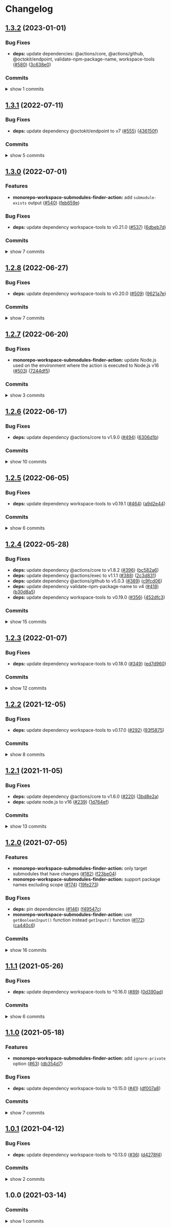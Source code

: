 # Changelog


## [1.3.2](https://github.com/sounisi5011/npm-packages/compare/monorepo-workspace-submodules-finder-action-v1.3.1...monorepo-workspace-submodules-finder-action-v1.3.2) (2023-01-01)

### Bug Fixes

* **deps:** update dependencies: @actions/core, @actions/github, @octokit/endpoint, validate-npm-package-name, workspace-tools ([#580](https://github.com/sounisi5011/npm-packages/issues/580)) ([3c638e0](https://github.com/sounisi5011/npm-packages/commit/3c638e0f32fe212971dcb7f1ab0a20b533a9a097))

### Commits

<details><summary>show 1 commits</summary>

* [`3c638e0`](https://github.com/sounisi5011/npm-packages/commit/3c638e0f32fe212971dcb7f1ab0a20b533a9a097) fix(deps): update dependencies: @actions/core, @actions/github, @octokit/endpoint, validate-npm-package-name, workspace-tools ([#580](https://github.com/sounisi5011/npm-packages/issues/580))

</details>


## [1.3.1](https://www.github.com/sounisi5011/npm-packages/compare/monorepo-workspace-submodules-finder-action-v1.3.0...monorepo-workspace-submodules-finder-action-v1.3.1) (2022-07-11)

### Bug Fixes

* **deps:** update dependency @octokit/endpoint to v7 ([#555](https://www.github.com/sounisi5011/npm-packages/issues/555)) ([436150f](https://www.github.com/sounisi5011/npm-packages/commit/436150f18fe773e47a5504fcf4c4ae60790d6d71))

### Commits

<details><summary>show 5 commits</summary>

* [`8d39bdd`](https://www.github.com/sounisi5011/npm-packages/commit/8d39bdd7c8df1d4acf2c9652f7a95c0052246b7b) chore(deps): update dependency @swc/core to v1.2.212 ([#562](https://www.github.com/sounisi5011/npm-packages/issues/562))
* [`1bcdb72`](https://www.github.com/sounisi5011/npm-packages/commit/1bcdb72723c9e7cc29f1576e66455df0c6e210c0) chore(deps): lock file maintenance ([#550](https://www.github.com/sounisi5011/npm-packages/issues/550))
* [`436150f`](https://www.github.com/sounisi5011/npm-packages/commit/436150f18fe773e47a5504fcf4c4ae60790d6d71) fix(deps): update dependency @octokit/endpoint to v7 ([#555](https://www.github.com/sounisi5011/npm-packages/issues/555))
* [`9e9b917`](https://www.github.com/sounisi5011/npm-packages/commit/9e9b9170b512a83bbcf9c4de57359319ba72f4c6) chore(deps): update dependency @swc/core to v1.2.211 ([#551](https://www.github.com/sounisi5011/npm-packages/issues/551))
* [`78e3fea`](https://www.github.com/sounisi5011/npm-packages/commit/78e3fea7e42eb79a87795442d1cc3c0dc3f31efb) chore(deps): update dependency @types/node to v16.11.43 ([#547](https://www.github.com/sounisi5011/npm-packages/issues/547))

</details>


## [1.3.0](https://www.github.com/sounisi5011/npm-packages/compare/monorepo-workspace-submodules-finder-action-v1.2.8...monorepo-workspace-submodules-finder-action-v1.3.0) (2022-07-01)

### Features

* **monorepo-workspace-submodules-finder-action:** add `submodule-exists` output ([#540](https://www.github.com/sounisi5011/npm-packages/issues/540)) ([feb659e](https://www.github.com/sounisi5011/npm-packages/commit/feb659e1057febfd88aa18381ceb77365425feff))

### Bug Fixes

* **deps:** update dependency workspace-tools to v0.21.0 ([#537](https://www.github.com/sounisi5011/npm-packages/issues/537)) ([6dbeb7d](https://www.github.com/sounisi5011/npm-packages/commit/6dbeb7df1764d08ab565b02472d12508126885d1))

### Commits

<details><summary>show 7 commits</summary>

* [`feb659e`](https://www.github.com/sounisi5011/npm-packages/commit/feb659e1057febfd88aa18381ceb77365425feff) feat(monorepo-workspace-submodules-finder-action): add `submodule-exists` output ([#540](https://www.github.com/sounisi5011/npm-packages/issues/540))
* [`6dbeb7d`](https://www.github.com/sounisi5011/npm-packages/commit/6dbeb7df1764d08ab565b02472d12508126885d1) fix(deps): update dependency workspace-tools to v0.21.0 ([#537](https://www.github.com/sounisi5011/npm-packages/issues/537))
* [`4bfbfb9`](https://www.github.com/sounisi5011/npm-packages/commit/4bfbfb996bb1acefe66aa5a652230c4d49de2efe) chore(deps): update dependency @swc/core to v1.2.208 ([#524](https://www.github.com/sounisi5011/npm-packages/issues/524))
* [`1214f35`](https://www.github.com/sounisi5011/npm-packages/commit/1214f35fc3839d6f07a03629a1e9a6abf7af2604) chore(deps): update dependency nock to v13.2.8 ([#533](https://www.github.com/sounisi5011/npm-packages/issues/533))
* [`c4e97ac`](https://www.github.com/sounisi5011/npm-packages/commit/c4e97aca2ff16966ea699259a2e72bad53dfb04d) chore(deps): update dependency jest-mock-process to v2 ([#532](https://www.github.com/sounisi5011/npm-packages/issues/532))
* [`b69ee30`](https://www.github.com/sounisi5011/npm-packages/commit/b69ee306f82cc63408e5cfb42056278469b5eadb) chore(deps): update dependency @types/node to v16.11.42 ([#529](https://www.github.com/sounisi5011/npm-packages/issues/529))
* [`77ee60f`](https://www.github.com/sounisi5011/npm-packages/commit/77ee60fbba23429fcdf3996a8c1b5f11b4fbd54f) chore(deps): update test packages ([#526](https://www.github.com/sounisi5011/npm-packages/issues/526))

</details>


## [1.2.8](https://www.github.com/sounisi5011/npm-packages/compare/monorepo-workspace-submodules-finder-action-v1.2.7...monorepo-workspace-submodules-finder-action-v1.2.8) (2022-06-27)

### Bug Fixes

* **deps:** update dependency workspace-tools to v0.20.0 ([#509](https://www.github.com/sounisi5011/npm-packages/issues/509)) ([9621a7e](https://www.github.com/sounisi5011/npm-packages/commit/9621a7e7a4567dbfd23549673dea8db64815f440))

### Commits

<details><summary>show 7 commits</summary>

* [`0d35277`](https://www.github.com/sounisi5011/npm-packages/commit/0d352777da5e06a8f4a927aeed7cf0eef69e5079) chore(deps): lock file maintenance ([#519](https://www.github.com/sounisi5011/npm-packages/issues/519))
* [`6737058`](https://www.github.com/sounisi5011/npm-packages/commit/67370582b97d3a178dbe9185978ccb09c9d6c45e) test(jest): migrate from `ts-jest` to `@swc/jest` ([#518](https://www.github.com/sounisi5011/npm-packages/issues/518))
* [`6e1ca6d`](https://www.github.com/sounisi5011/npm-packages/commit/6e1ca6d71973256a35c35ad3b84868e29c6963c2) chore: fix `scripts/fix-changelog.mjs` ([#514](https://www.github.com/sounisi5011/npm-packages/issues/514))
* [`996e8b8`](https://www.github.com/sounisi5011/npm-packages/commit/996e8b812a5cd95da32f908c94991276e1029017) ci(release): auto-fix `CHANGELOG.md` before release ([#513](https://www.github.com/sounisi5011/npm-packages/issues/513))
* [`9621a7e`](https://www.github.com/sounisi5011/npm-packages/commit/9621a7e7a4567dbfd23549673dea8db64815f440) fix(deps): update dependency workspace-tools to v0.20.0 ([#509](https://www.github.com/sounisi5011/npm-packages/issues/509))
* [`b37b4c6`](https://www.github.com/sounisi5011/npm-packages/commit/b37b4c681b9024bf809d4ba3b003bda6e77b007c) chore(deps): update dependency @types/validate-npm-package-name to v4 ([#508](https://www.github.com/sounisi5011/npm-packages/issues/508))
* [`344220f`](https://www.github.com/sounisi5011/npm-packages/commit/344220f16633470cb29afa13f6c17f4c19140121) chore(deps): update dependency @types/jest to v28.1.3 ([#506](https://www.github.com/sounisi5011/npm-packages/issues/506))

</details>


## [1.2.7](https://www.github.com/sounisi5011/npm-packages/compare/monorepo-workspace-submodules-finder-action-v1.2.6...monorepo-workspace-submodules-finder-action-v1.2.7) (2022-06-20)

### Bug Fixes

* **monorepo-workspace-submodules-finder-action:** update Node.js used on the environment where the action is executed to Node.js v16 ([#503](https://www.github.com/sounisi5011/npm-packages/issues/503)) ([7244df5](https://www.github.com/sounisi5011/npm-packages/commit/7244df5b357338fe5dc500843cb2b53fc103770f))

### Commits

<details><summary>show 3 commits</summary>

* [`7244df5`](https://www.github.com/sounisi5011/npm-packages/commit/7244df5b357338fe5dc500843cb2b53fc103770f) fix(monorepo-workspace-submodules-finder-action): update Node.js used on the environment where the action is executed to Node.js v16 ([#503](https://www.github.com/sounisi5011/npm-packages/issues/503))
* [`7dc0b7d`](https://www.github.com/sounisi5011/npm-packages/commit/7dc0b7dc6e99ec0b123b193a199d6c7f19a6835c) chore(deps): lock file maintenance ([#501](https://www.github.com/sounisi5011/npm-packages/issues/501))
* [`233dff6`](https://www.github.com/sounisi5011/npm-packages/commit/233dff684d4c37ec9bc97cb3058ac881b21d07da) chore(deps): update dependency typescript to v4.7.4 ([#497](https://www.github.com/sounisi5011/npm-packages/issues/497))

</details>


## [1.2.6](https://www.github.com/sounisi5011/npm-packages/compare/monorepo-workspace-submodules-finder-action-v1.2.5...monorepo-workspace-submodules-finder-action-v1.2.6) (2022-06-17)

### Bug Fixes

* **deps:** update dependency @actions/core to v1.9.0 ([#494](https://www.github.com/sounisi5011/npm-packages/issues/494)) ([6306d1b](https://www.github.com/sounisi5011/npm-packages/commit/6306d1b71754f5f49bfb90a939dc2d237d38345a))

### Commits

<details><summary>show 10 commits</summary>

* [`6306d1b`](https://www.github.com/sounisi5011/npm-packages/commit/6306d1b71754f5f49bfb90a939dc2d237d38345a) fix(deps): update dependency @actions/core to v1.9.0 ([#494](https://www.github.com/sounisi5011/npm-packages/issues/494))
* [`d5728e6`](https://www.github.com/sounisi5011/npm-packages/commit/d5728e6a7e28b95c16ad541ee0ea1245592c2201) chore(deps): update dependency @types/node to v16.11.41 ([#491](https://www.github.com/sounisi5011/npm-packages/issues/491))
* [`20158d9`](https://www.github.com/sounisi5011/npm-packages/commit/20158d93f6823382944e017d84f18816d8305b88) chore(deps): update dependency nock to v13.2.7 ([#493](https://www.github.com/sounisi5011/npm-packages/issues/493))
* [`3518682`](https://www.github.com/sounisi5011/npm-packages/commit/3518682d5b74e1dde62023a1b8d809b602b654a1) chore(deps): update test packages ([#489](https://www.github.com/sounisi5011/npm-packages/issues/489))
* [`497045f`](https://www.github.com/sounisi5011/npm-packages/commit/497045ff37e59697922cda9d13a5ab3862bb693a) chore: not using `@sounisi5011/run-if-supported` in workspace ([#490](https://www.github.com/sounisi5011/npm-packages/issues/490))
* [`b5b6d43`](https://www.github.com/sounisi5011/npm-packages/commit/b5b6d433ba0dd1568c15b29af54607beca5eeb9a) chore(deps): update dependency @types/node to v16.11.39 ([#480](https://www.github.com/sounisi5011/npm-packages/issues/480))
* [`45a7048`](https://www.github.com/sounisi5011/npm-packages/commit/45a704829c6730597815411315e3cf69a0d55204) chore(deps): update dependency jest to v28.1.1 ([#476](https://www.github.com/sounisi5011/npm-packages/issues/476))
* [`b48655d`](https://www.github.com/sounisi5011/npm-packages/commit/b48655d20b35498dbb50355134e2e9ad8dcfc59b) chore: support .cts and .mts file extensions ([#472](https://www.github.com/sounisi5011/npm-packages/issues/472))
* [`36050e7`](https://www.github.com/sounisi5011/npm-packages/commit/36050e75f43a1ae07510b1457e3aca662a0f7959) chore(deps): update dependency @types/jest to v28.1.1 ([#470](https://www.github.com/sounisi5011/npm-packages/issues/470))
* [`bc003fb`](https://www.github.com/sounisi5011/npm-packages/commit/bc003fbb3171f46b3772e364668fa8de32f19b3a) chore(deps): update dependency nock to v13.2.6 ([#465](https://www.github.com/sounisi5011/npm-packages/issues/465))

</details>


## [1.2.5](https://www.github.com/sounisi5011/npm-packages/compare/monorepo-workspace-submodules-finder-action-v1.2.4...monorepo-workspace-submodules-finder-action-v1.2.5) (2022-06-05)

### Bug Fixes

* **deps:** update dependency workspace-tools to v0.19.1 ([#464](https://www.github.com/sounisi5011/npm-packages/issues/464)) ([a9d2e44](https://www.github.com/sounisi5011/npm-packages/commit/a9d2e44500a37cf7389f4da5976d2e3ebdc11a44))

### Commits

<details><summary>show 6 commits</summary>

* [`8acee49`](https://www.github.com/sounisi5011/npm-packages/commit/8acee49cc87994fc89e70c69a1e3597fa16d32f6) chore(deps): update dependency typescript to v4.7.3 ([#466](https://www.github.com/sounisi5011/npm-packages/issues/466))
* [`a9d2e44`](https://www.github.com/sounisi5011/npm-packages/commit/a9d2e44500a37cf7389f4da5976d2e3ebdc11a44) fix(deps): update dependency workspace-tools to v0.19.1 ([#464](https://www.github.com/sounisi5011/npm-packages/issues/464))
* [`5cc3766`](https://www.github.com/sounisi5011/npm-packages/commit/5cc37664477941080721a5d4246cbcb90b0e6e97) chore(deps): update dependency @types/node to v16.11.38 ([#456](https://www.github.com/sounisi5011/npm-packages/issues/456))
* [`8c787fa`](https://www.github.com/sounisi5011/npm-packages/commit/8c787fad5833ed47d4534b1f457d45308aebc1a8) chore(deps): update dependency ts-jest to v28.0.4 ([#458](https://www.github.com/sounisi5011/npm-packages/issues/458))
* [`6e0f615`](https://www.github.com/sounisi5011/npm-packages/commit/6e0f61590b7bd7e76af37e27deb2c60a3bab9a8a) chore(deps): update dependency @types/jest to v28 ([#460](https://www.github.com/sounisi5011/npm-packages/issues/460))
* [`c311103`](https://www.github.com/sounisi5011/npm-packages/commit/c311103f6ad4dfc8a8c8ac6307c102c3a0a9c879) chore(deps): update dependency jest-mock-process to v1.5.1 ([#459](https://www.github.com/sounisi5011/npm-packages/issues/459))

</details>


## [1.2.4](https://www.github.com/sounisi5011/npm-packages/compare/monorepo-workspace-submodules-finder-action-v1.2.3...monorepo-workspace-submodules-finder-action-v1.2.4) (2022-05-28)

### Bug Fixes

* **deps:** update dependency @actions/core to v1.8.2 ([#396](https://www.github.com/sounisi5011/npm-packages/issues/396)) ([bc582a6](https://www.github.com/sounisi5011/npm-packages/commit/bc582a6581c4894c618aa5c10a7b01b81911c833))
* **deps:** update dependency @actions/exec to v1.1.1 ([#388](https://www.github.com/sounisi5011/npm-packages/issues/388)) ([2c3d831](https://www.github.com/sounisi5011/npm-packages/commit/2c3d831854eec3781768c6e23e8567b7ac15ba28))
* **deps:** update dependency @actions/github to v5.0.3 ([#389](https://www.github.com/sounisi5011/npm-packages/issues/389)) ([c9fcd06](https://www.github.com/sounisi5011/npm-packages/commit/c9fcd066462e8702056453d059f24587811de366))
* **deps:** update dependency validate-npm-package-name to v4 ([#418](https://www.github.com/sounisi5011/npm-packages/issues/418)) ([b30d8a5](https://www.github.com/sounisi5011/npm-packages/commit/b30d8a51414ea0520e97995c2404a2e2980b34b6))
* **deps:** update dependency workspace-tools to v0.19.0 ([#356](https://www.github.com/sounisi5011/npm-packages/issues/356)) ([452dfc3](https://www.github.com/sounisi5011/npm-packages/commit/452dfc3721000c7aa66e2081fd6b1474382a0601))

### Commits

<details><summary>show 15 commits</summary>

* [`2c8a6af`](https://www.github.com/sounisi5011/npm-packages/commit/2c8a6afbd56d057044654a061796630a836c42a3) chore(deps): lock file maintenance ([#357](https://www.github.com/sounisi5011/npm-packages/issues/357))
* [`aa545ea`](https://www.github.com/sounisi5011/npm-packages/commit/aa545ea26f333c5fd2cbb0ad87a0bd4843754011) chore(deps): update test packages to v28 (major) ([#409](https://www.github.com/sounisi5011/npm-packages/issues/409))
* [`b30d8a5`](https://www.github.com/sounisi5011/npm-packages/commit/b30d8a51414ea0520e97995c2404a2e2980b34b6) fix(deps): update dependency validate-npm-package-name to v4 ([#418](https://www.github.com/sounisi5011/npm-packages/issues/418))
* [`08226e2`](https://www.github.com/sounisi5011/npm-packages/commit/08226e2983f54992d24e20aaffee694224c84166) build(lint-staged): fix lint-staged configuration files ([#417](https://www.github.com/sounisi5011/npm-packages/issues/417))
* [`c85307b`](https://www.github.com/sounisi5011/npm-packages/commit/c85307b3b4e4d09cf2ee87473fb3c0df44b36207) chore(deps): update dependency @vercel/ncc to v0.34.0 ([#414](https://www.github.com/sounisi5011/npm-packages/issues/414))
* [`bc582a6`](https://www.github.com/sounisi5011/npm-packages/commit/bc582a6581c4894c618aa5c10a7b01b81911c833) fix(deps): update dependency @actions/core to v1.8.2 ([#396](https://www.github.com/sounisi5011/npm-packages/issues/396))
* [`810a671`](https://www.github.com/sounisi5011/npm-packages/commit/810a67174b1b4b1a5da2b494a7b5672af8304aaa) chore(repo): support `exports` field in `package.json` ([#405](https://www.github.com/sounisi5011/npm-packages/issues/405))
* [`36f404d`](https://www.github.com/sounisi5011/npm-packages/commit/36f404d3cbc95a5f185b9bd950d3cd9bec43b4f1) chore(deps): update dependency typescript to v4.7.2 ([#394](https://www.github.com/sounisi5011/npm-packages/issues/394))
* [`c9fcd06`](https://www.github.com/sounisi5011/npm-packages/commit/c9fcd066462e8702056453d059f24587811de366) fix(deps): update dependency @actions/github to v5.0.3 ([#389](https://www.github.com/sounisi5011/npm-packages/issues/389))
* [`a67722f`](https://www.github.com/sounisi5011/npm-packages/commit/a67722f60fe820e5358597d790f28a12046622dc) chore(deps): update dependency @types/node to v16.11.36 ([#377](https://www.github.com/sounisi5011/npm-packages/issues/377))
* [`2c3d831`](https://www.github.com/sounisi5011/npm-packages/commit/2c3d831854eec3781768c6e23e8567b7ac15ba28) fix(deps): update dependency @actions/exec to v1.1.1 ([#388](https://www.github.com/sounisi5011/npm-packages/issues/388))
* [`9d503c9`](https://www.github.com/sounisi5011/npm-packages/commit/9d503c95df5d313ec483e5e7d8a972d4ac4ad118) chore(deps): update dependency @vercel/ncc to v0.33.4 ([#382](https://www.github.com/sounisi5011/npm-packages/issues/382))
* [`452dfc3`](https://www.github.com/sounisi5011/npm-packages/commit/452dfc3721000c7aa66e2081fd6b1474382a0601) fix(deps): update dependency workspace-tools to v0.19.0 ([#356](https://www.github.com/sounisi5011/npm-packages/issues/356))
* [`e29af6a`](https://www.github.com/sounisi5011/npm-packages/commit/e29af6a9f4f7f1c7947660235329776fdb40372f) chore(deps): update dependency nock to v13.2.4 ([#366](https://www.github.com/sounisi5011/npm-packages/issues/366))
* [`70d79ca`](https://www.github.com/sounisi5011/npm-packages/commit/70d79ca740e38b1881099f65c29bdc1bc7e87c14) chore(deps): update test packages ([#375](https://www.github.com/sounisi5011/npm-packages/issues/375))

</details>


## [1.2.3](https://www.github.com/sounisi5011/npm-packages/compare/monorepo-workspace-submodules-finder-action-v1.2.2...monorepo-workspace-submodules-finder-action-v1.2.3) (2022-01-07)

### Bug Fixes

* **deps:** update dependency workspace-tools to v0.18.0 ([#349](https://www.github.com/sounisi5011/npm-packages/issues/349)) ([ed7d960](https://www.github.com/sounisi5011/npm-packages/commit/ed7d9608827506aaa5e3900c76f908a862268345))

### Commits

<details><summary>show 12 commits</summary>

* [`df41ba9`](https://www.github.com/sounisi5011/npm-packages/commit/df41ba91ae7133349c77214016f6474cace179c7) chore(deps): lock file maintenance ([#336](https://www.github.com/sounisi5011/npm-packages/issues/336))
* [`8877bcc`](https://www.github.com/sounisi5011/npm-packages/commit/8877bcc0b8f753e7a9eea770cd40f571a2614efa) chore(deps): update test packages ([#345](https://www.github.com/sounisi5011/npm-packages/issues/345))
* [`ed7d960`](https://www.github.com/sounisi5011/npm-packages/commit/ed7d9608827506aaa5e3900c76f908a862268345) fix(deps): update dependency workspace-tools to v0.18.0 ([#349](https://www.github.com/sounisi5011/npm-packages/issues/349))
* [`46753df`](https://www.github.com/sounisi5011/npm-packages/commit/46753df38a00b8106f9890fa347fb6737dc5a433) chore(deps): update dependency @types/node to v16.11.19 ([#340](https://www.github.com/sounisi5011/npm-packages/issues/340))
* [`0c44d87`](https://www.github.com/sounisi5011/npm-packages/commit/0c44d875d64a686644f4cc304a2a0cdf58621140) chore(deps): lock file maintenance ([#328](https://www.github.com/sounisi5011/npm-packages/issues/328))
* [`fbe4b2d`](https://www.github.com/sounisi5011/npm-packages/commit/fbe4b2d7b06723d3f0e2b1f92c837d56efefd12e) chore(deps): update dependency @types/node to v16.11.14 ([#330](https://www.github.com/sounisi5011/npm-packages/issues/330))
* [`fae5414`](https://www.github.com/sounisi5011/npm-packages/commit/fae541487534c51fa7b8487ba89029355a8e0e06) chore(deps): update test packages ([#326](https://www.github.com/sounisi5011/npm-packages/issues/326))
* [`a3864e0`](https://www.github.com/sounisi5011/npm-packages/commit/a3864e00b975f1e7a33bc4e3f125b2686bb6f81e) chore(deps): update dependency typescript to v4.5.4 ([#324](https://www.github.com/sounisi5011/npm-packages/issues/324))
* [`a1a1ac2`](https://www.github.com/sounisi5011/npm-packages/commit/a1a1ac2d14f47ffd6ff146f7b15f201dcb3630a5) chore(deps): update dependency @vercel/ncc to v0.33.1 ([#333](https://www.github.com/sounisi5011/npm-packages/issues/333))
* [`b84232b`](https://www.github.com/sounisi5011/npm-packages/commit/b84232b2183bc425ed7815ebd6f556b3f3c4e41d) chore(deps): update dependency ts-jest to v27.1.1 ([#307](https://www.github.com/sounisi5011/npm-packages/issues/307))
* [`6a038a0`](https://www.github.com/sounisi5011/npm-packages/commit/6a038a074977cb578c2786d0773bbcefdd8f6796) chore(deps): update dependency @types/node to v16.11.12 ([#306](https://www.github.com/sounisi5011/npm-packages/issues/306))
* [`82d8639`](https://www.github.com/sounisi5011/npm-packages/commit/82d8639c18fbd0c0a1d072ebf80bd802aa729933) chore(deps): update dependency ts-jest to v27.1.0 ([#302](https://www.github.com/sounisi5011/npm-packages/issues/302))

</details>


## [1.2.2](https://www.github.com/sounisi5011/npm-packages/compare/monorepo-workspace-submodules-finder-action-v1.2.1...monorepo-workspace-submodules-finder-action-v1.2.2) (2021-12-05)

### Bug Fixes

* **deps:** update dependency workspace-tools to v0.17.0 ([#292](https://www.github.com/sounisi5011/npm-packages/issues/292)) ([93f5875](https://www.github.com/sounisi5011/npm-packages/commit/93f58754d59e1f3862994ac5d2af0a85bdd609d0))

### Commits

<details><summary>show 8 commits</summary>

* [`4d73128`](https://www.github.com/sounisi5011/npm-packages/commit/4d7312871f2adee9661bfc1cca9f3fd685e2a2da) chore(monorepo-workspace-submodules-finder-action): pin dependency @types/node to v16.11.11 ([#298](https://www.github.com/sounisi5011/npm-packages/issues/298))
* [`2b6090c`](https://www.github.com/sounisi5011/npm-packages/commit/2b6090c91e9f4675bd9869dae0f3bcac9e4eb487) chore(deps): update dependency jest to v27.4.3 ([#284](https://www.github.com/sounisi5011/npm-packages/issues/284))
* [`283947f`](https://www.github.com/sounisi5011/npm-packages/commit/283947f72ed747f4a651843b170fa955548c1fa0) chore(deps): update dependency @vercel/ncc to v0.33.0 ([#293](https://www.github.com/sounisi5011/npm-packages/issues/293))
* [`93f5875`](https://www.github.com/sounisi5011/npm-packages/commit/93f58754d59e1f3862994ac5d2af0a85bdd609d0) fix(deps): update dependency workspace-tools to v0.17.0 ([#292](https://www.github.com/sounisi5011/npm-packages/issues/292))
* [`bd56af3`](https://www.github.com/sounisi5011/npm-packages/commit/bd56af30d33a7aaeffd904c4101518da819f7ef8) chore(deps): update dependency typescript to v4.5.2 ([#267](https://www.github.com/sounisi5011/npm-packages/issues/267))
* [`13c58d0`](https://www.github.com/sounisi5011/npm-packages/commit/13c58d0cfc891160e679890edb894c252ffdfbc9) chore(deps): update dependency @types/jest to v27.0.3 ([#269](https://www.github.com/sounisi5011/npm-packages/issues/269))
* [`ffd4345`](https://www.github.com/sounisi5011/npm-packages/commit/ffd4345497fb85b9de5a48d12f7602f51eea5f26) chore(deps): update dependency @vercel/ncc to v0.32.0 ([#265](https://www.github.com/sounisi5011/npm-packages/issues/265))
* [`568498f`](https://www.github.com/sounisi5011/npm-packages/commit/568498f7ea73b612c3b46677ab28646bcae8add6) chore(deps): update dependency nock to v13.2.1 ([#257](https://www.github.com/sounisi5011/npm-packages/issues/257))

</details>


## [1.2.1](https://www.github.com/sounisi5011/npm-packages/compare/monorepo-workspace-submodules-finder-action-v1.2.0...monorepo-workspace-submodules-finder-action-v1.2.1) (2021-11-05)

### Bug Fixes

* **deps:** update dependency @actions/core to v1.6.0 ([#220](https://www.github.com/sounisi5011/npm-packages/issues/220)) ([3bd8e2a](https://www.github.com/sounisi5011/npm-packages/commit/3bd8e2a40fa019dd36d180199e8c85a7cb0c617e))
* **deps:** update node.js to v16 ([#239](https://www.github.com/sounisi5011/npm-packages/issues/239)) ([1d764ef](https://www.github.com/sounisi5011/npm-packages/commit/1d764ef07b497f75241986c113abaad02c169c94))

### Commits

<details><summary>show 13 commits</summary>

* [`e20c457`](https://www.github.com/sounisi5011/npm-packages/commit/e20c457825b86965bd10bc36a9609dd5a1748907) chore(deps): lock file maintenance ([#204](https://www.github.com/sounisi5011/npm-packages/issues/204))
* [`3d30444`](https://www.github.com/sounisi5011/npm-packages/commit/3d30444c7e8ee0b592fd3e52f73bfd2e83410313) chore(deps): update dependency typescript to v4.4.4 ([#234](https://www.github.com/sounisi5011/npm-packages/issues/234))
* [`1d764ef`](https://www.github.com/sounisi5011/npm-packages/commit/1d764ef07b497f75241986c113abaad02c169c94) fix(deps): update node.js to v16 ([#239](https://www.github.com/sounisi5011/npm-packages/issues/239))
* [`870df45`](https://www.github.com/sounisi5011/npm-packages/commit/870df45717324e11adff611f4aea13eeffc3f7ae) chore(deps): update dependency nock to v13.1.4 ([#221](https://www.github.com/sounisi5011/npm-packages/issues/221))
* [`81728c6`](https://www.github.com/sounisi5011/npm-packages/commit/81728c6ac330ef8ff70c172cc38ff384c94de9d1) chore(deps): update dependency @types/jest to v27 ([#216](https://www.github.com/sounisi5011/npm-packages/issues/216))
* [`05a3468`](https://www.github.com/sounisi5011/npm-packages/commit/05a3468ddf952a43efa9e7bc5380dac66a521efa) chore(deps): update test packages ([#210](https://www.github.com/sounisi5011/npm-packages/issues/210))
* [`3bd8e2a`](https://www.github.com/sounisi5011/npm-packages/commit/3bd8e2a40fa019dd36d180199e8c85a7cb0c617e) fix(deps): update dependency @actions/core to v1.6.0 ([#220](https://www.github.com/sounisi5011/npm-packages/issues/220))
* [`3a376b9`](https://www.github.com/sounisi5011/npm-packages/commit/3a376b9e58243c8621ae5481f330eca2ae69eda4) chore(deps): update dependency @vercel/ncc to v0.31.1 ([#209](https://www.github.com/sounisi5011/npm-packages/issues/209))
* [`628284d`](https://www.github.com/sounisi5011/npm-packages/commit/628284d0ccfcf3d1b5f925648f15364530c7100e) chore(deps): update eslint packages ([#205](https://www.github.com/sounisi5011/npm-packages/issues/205))
* [`cfc9a3f`](https://www.github.com/sounisi5011/npm-packages/commit/cfc9a3f8500d8bc982613f3cd4e8181de49f3287) build(npm-scripts): use ultra-runner to enable caching in builds ([#202](https://www.github.com/sounisi5011/npm-packages/issues/202))
* [`204a644`](https://www.github.com/sounisi5011/npm-packages/commit/204a644ee8890b47abc35b85de745018a4f64e70) chore(deps): update dependency @types/jest to v26.0.24 ([#195](https://www.github.com/sounisi5011/npm-packages/issues/195))
* [`230337f`](https://www.github.com/sounisi5011/npm-packages/commit/230337f8a81ea1ee67613de74996de2ef243726a) chore(deps): update dependency jest-mock-process to v1.4.1 ([#191](https://www.github.com/sounisi5011/npm-packages/issues/191))
* [`e35e937`](https://www.github.com/sounisi5011/npm-packages/commit/e35e9373a30e46bd14085038ce6684d630ac583a) chore(deps): move the dependencies defined in the project root to within each submodule ([#200](https://www.github.com/sounisi5011/npm-packages/issues/200))

</details>


## [1.2.0](https://www.github.com/sounisi5011/npm-packages/compare/monorepo-workspace-submodules-finder-action-v1.1.1...monorepo-workspace-submodules-finder-action-v1.2.0) (2021-07-05)

### Features

* **monorepo-workspace-submodules-finder-action:** only target submodules that have changes ([#182](https://www.github.com/sounisi5011/npm-packages/issues/182)) ([f23be04](https://www.github.com/sounisi5011/npm-packages/commit/f23be04495b834e7bcb10a234b639191fcffe801))
* **monorepo-workspace-submodules-finder-action:** support package names excluding scope ([#174](https://www.github.com/sounisi5011/npm-packages/issues/174)) ([19fe273](https://www.github.com/sounisi5011/npm-packages/commit/19fe2737c47ae5d7b7c0d4ae8643016e1aba0df8))

### Bug Fixes

* **deps:** pin dependencies ([#146](https://www.github.com/sounisi5011/npm-packages/issues/146)) ([f49547c](https://www.github.com/sounisi5011/npm-packages/commit/f49547cd9ac40b9b2b723dd0940dbf64331c2b4d))
* **monorepo-workspace-submodules-finder-action:** use `getBooleanInput()` function instead `getInput()` function ([#172](https://www.github.com/sounisi5011/npm-packages/issues/172)) ([ca440c6](https://www.github.com/sounisi5011/npm-packages/commit/ca440c6013f5b127a51ba84a3e6d03e765b6e262))

### Commits

<details><summary>show 16 commits</summary>

* [`bd3bdde`](https://www.github.com/sounisi5011/npm-packages/commit/bd3bdde26aabbc842404f2b8d4e1999a332d1df3) chore(deps): lock file maintenance ([#187](https://www.github.com/sounisi5011/npm-packages/issues/187))
* [`0b3d3cf`](https://www.github.com/sounisi5011/npm-packages/commit/0b3d3cfcf0608440ee5d79f478a1588d749b547d) chore(deps): update dependency nock to v13.1.1 ([#188](https://www.github.com/sounisi5011/npm-packages/issues/188))
* [`506d321`](https://www.github.com/sounisi5011/npm-packages/commit/506d3219dac227c71863db38992a837a945fbb1b) chore(deps): update dependency @types/validate-npm-package-name to v3.0.3 ([#185](https://www.github.com/sounisi5011/npm-packages/issues/185))
* [`f23be04`](https://www.github.com/sounisi5011/npm-packages/commit/f23be04495b834e7bcb10a234b639191fcffe801) feat(monorepo-workspace-submodules-finder-action): only target submodules that have changes ([#182](https://www.github.com/sounisi5011/npm-packages/issues/182))
* [`4fcc9b9`](https://www.github.com/sounisi5011/npm-packages/commit/4fcc9b90374e7177ade639f85375d8fe0e680fd3) ci(publish): use `no-scope-package-name` ([#178](https://www.github.com/sounisi5011/npm-packages/issues/178))
* [`067d9a8`](https://www.github.com/sounisi5011/npm-packages/commit/067d9a8ea3910c238f152b2b8abbf066629d1027) ci(github actions): build dependencies before running scripts ([#176](https://www.github.com/sounisi5011/npm-packages/issues/176))
* [`19fe273`](https://www.github.com/sounisi5011/npm-packages/commit/19fe2737c47ae5d7b7c0d4ae8643016e1aba0df8) feat(monorepo-workspace-submodules-finder-action): support package names excluding scope ([#174](https://www.github.com/sounisi5011/npm-packages/issues/174))
* [`484b3de`](https://www.github.com/sounisi5011/npm-packages/commit/484b3dea43ba13d93ac802014b6bba88d757005f) ci(monorepo-workspace-submodules-finder-action): fix `.github/workflows/post-release.sh` ([#173](https://www.github.com/sounisi5011/npm-packages/issues/173))
* [`ca440c6`](https://www.github.com/sounisi5011/npm-packages/commit/ca440c6013f5b127a51ba84a3e6d03e765b6e262) fix(monorepo-workspace-submodules-finder-action): use `getBooleanInput()` function instead `getInput()` function ([#172](https://www.github.com/sounisi5011/npm-packages/issues/172))
* [`ab068c2`](https://www.github.com/sounisi5011/npm-packages/commit/ab068c217badd8cedb416e982e9d8c52eb894620) chore(deps): change the version range of @sounisi5011/run-if-supported package to `workspace:` range protocol ([#171](https://www.github.com/sounisi5011/npm-packages/issues/171))
* [`6b6dc09`](https://www.github.com/sounisi5011/npm-packages/commit/6b6dc09519dcff3c20ecd684f02bb6bea297d8ac) ci(monorepo-workspace-submodules-finder-action): auto update package list ([#170](https://www.github.com/sounisi5011/npm-packages/issues/170))
* [`e380eae`](https://www.github.com/sounisi5011/npm-packages/commit/e380eaec4964f99da70781393a1110b88378a658) chore(deps): lock file maintenance ([#169](https://www.github.com/sounisi5011/npm-packages/issues/169))
* [`f49547c`](https://www.github.com/sounisi5011/npm-packages/commit/f49547cd9ac40b9b2b723dd0940dbf64331c2b4d) fix(deps): pin dependencies ([#146](https://www.github.com/sounisi5011/npm-packages/issues/146))
* [`f302a5a`](https://www.github.com/sounisi5011/npm-packages/commit/f302a5ab9fe56086701713f01a66cf1cb15fed22) chore(eslint): enable `import/order` rules for `*.ts` files ([#137](https://www.github.com/sounisi5011/npm-packages/issues/137))
* [`e5bde51`](https://www.github.com/sounisi5011/npm-packages/commit/e5bde5108bbdcdc4facd9bfcf602e70bd6592b32) chore(dprint): use the dprint CLI instead of eslint-plugin-dprint ([#116](https://www.github.com/sounisi5011/npm-packages/issues/116))
* [`d9ae618`](https://www.github.com/sounisi5011/npm-packages/commit/d9ae6185db87f2e0fa220e40354d566246debe95) chore(deps): update dependency @sounisi5011/run-if-supported to v1.0.1 ([#115](https://www.github.com/sounisi5011/npm-packages/issues/115))

</details>


## [1.1.1](https://www.github.com/sounisi5011/npm-packages/compare/monorepo-workspace-submodules-finder-action-v1.1.0...monorepo-workspace-submodules-finder-action-v1.1.1) (2021-05-26)

### Bug Fixes

* **deps:** update dependency workspace-tools to ^0.16.0 ([#89](https://www.github.com/sounisi5011/npm-packages/issues/89)) ([0d390ad](https://www.github.com/sounisi5011/npm-packages/commit/0d390adae3ebaec0ff71be3b8fd3d6a728cc4892))

### Commits

<details><summary>show 6 commits</summary>

* [`0d390ad`](https://www.github.com/sounisi5011/npm-packages/commit/0d390adae3ebaec0ff71be3b8fd3d6a728cc4892) fix(deps): update dependency workspace-tools to ^0.16.0 ([#89](https://www.github.com/sounisi5011/npm-packages/issues/89))
* [`b79d71a`](https://www.github.com/sounisi5011/npm-packages/commit/b79d71a50b0dab622bc63b6db2d5c25c73ed5fbc) build(lint-staged): run lint-staged in submodules on commit ([#90](https://www.github.com/sounisi5011/npm-packages/issues/90))
* [`a885957`](https://www.github.com/sounisi5011/npm-packages/commit/a88595784597975dc88fb8bf1c0e3cba638cb92b) chore(deps): update dependency @vercel/ncc to v0.28.6 ([#86](https://www.github.com/sounisi5011/npm-packages/issues/86))
* [`f6ac3e1`](https://www.github.com/sounisi5011/npm-packages/commit/f6ac3e1814a68f7490d6920b2ea23edc2a5cfe93) chore: remove `@sounisi5011/scripts--run-if-supported-node` ([#85](https://www.github.com/sounisi5011/npm-packages/issues/85))
* [`26bb403`](https://www.github.com/sounisi5011/npm-packages/commit/26bb403e00dd6dc36ba6690ed539148431254bae) chore: introduce ultra runner ([#78](https://www.github.com/sounisi5011/npm-packages/issues/78))
* [`7230e4e`](https://www.github.com/sounisi5011/npm-packages/commit/7230e4e19cea6ab922eb306fc0e58d6a8f1be4ff) chore(deps): update eslint packages ([#69](https://www.github.com/sounisi5011/npm-packages/issues/69))

</details>


## [1.1.0](https://www.github.com/sounisi5011/npm-packages/compare/monorepo-workspace-submodules-finder-action-v1.0.1...monorepo-workspace-submodules-finder-action-v1.1.0) (2021-05-18)

### Features

* **monorepo-workspace-submodules-finder-action:** add `ignore-private` option ([#63](https://www.github.com/sounisi5011/npm-packages/issues/63)) ([db354d7](https://www.github.com/sounisi5011/npm-packages/commit/db354d7321e852d66f16e5942daf40ba168f8feb))

### Bug Fixes

* **deps:** update dependency workspace-tools to ^0.15.0 ([#41](https://www.github.com/sounisi5011/npm-packages/issues/41)) ([df007a8](https://www.github.com/sounisi5011/npm-packages/commit/df007a8e96b7b664c7538f7d4b58a46b27945700))

### Commits

<details><summary>show 7 commits</summary>

* [`db354d7`](https://www.github.com/sounisi5011/npm-packages/commit/db354d7321e852d66f16e5942daf40ba168f8feb) feat(monorepo-workspace-submodules-finder-action): add `ignore-private` option ([#63](https://www.github.com/sounisi5011/npm-packages/issues/63))
* [`8ffe119`](https://www.github.com/sounisi5011/npm-packages/commit/8ffe1195394863d28a8f3e1eb57050681c644bdb) chore(deps): update dependency tsd to v0.15.1 ([#54](https://www.github.com/sounisi5011/npm-packages/issues/54))
* [`eebe27a`](https://www.github.com/sounisi5011/npm-packages/commit/eebe27a93ede3f2e42eec590d21e869bddcc6483) chore(deps): update eslint packages ([#42](https://www.github.com/sounisi5011/npm-packages/issues/42))
* [`df007a8`](https://www.github.com/sounisi5011/npm-packages/commit/df007a8e96b7b664c7538f7d4b58a46b27945700) fix(deps): update dependency workspace-tools to ^0.15.0 ([#41](https://www.github.com/sounisi5011/npm-packages/issues/41))
* [`16a2f0c`](https://www.github.com/sounisi5011/npm-packages/commit/16a2f0cf72618d11c843ec098b8b3197acc46db8) ci: migrate from pnpm v5 to pnpm v6 ([#26](https://www.github.com/sounisi5011/npm-packages/issues/26))
* [`266d294`](https://www.github.com/sounisi5011/npm-packages/commit/266d2945c9212e14972ae8756cdabd75215a31b2) chore(deps): update dependency @vercel/ncc to v0.28.5 ([#43](https://www.github.com/sounisi5011/npm-packages/issues/43))
* [`8d8616a`](https://www.github.com/sounisi5011/npm-packages/commit/8d8616a78da37ead4da0c383a7b57b90f3cf4091) chore: skip silently when running on unsupported versions of Node.js ([#48](https://www.github.com/sounisi5011/npm-packages/issues/48))

</details>


## [1.0.1](https://www.github.com/sounisi5011/npm-packages/compare/monorepo-workspace-submodules-finder-action-v1.0.0...monorepo-workspace-submodules-finder-action-v1.0.1) (2021-04-12)

### Bug Fixes

* **deps:** update dependency workspace-tools to ^0.13.0 ([#36](https://www.github.com/sounisi5011/npm-packages/issues/36)) ([d4278f4](https://www.github.com/sounisi5011/npm-packages/commit/d4278f4d7c6c3bd0f4c2573f4a9f526e1aa15aaa))

### Commits

<details><summary>show 2 commits</summary>

* [`d4278f4`](https://www.github.com/sounisi5011/npm-packages/commit/d4278f4d7c6c3bd0f4c2573f4a9f526e1aa15aaa) fix(deps): update dependency workspace-tools to ^0.13.0 ([#36](https://www.github.com/sounisi5011/npm-packages/issues/36))
* [`3dbe229`](https://www.github.com/sounisi5011/npm-packages/commit/3dbe22931983b4ae677b0ddb0c96c8e27953a306) chore(deps): update dependency @vercel/ncc to v0.28.2 ([#24](https://www.github.com/sounisi5011/npm-packages/issues/24))

</details>


## 1.0.0 (2021-03-14)

### Commits

<details><summary>show 1 commits</summary>

* [`b6ffc7c`](https://www.github.com/sounisi5011/npm-packages/commit/b6ffc7c56a7012fc27fe676c52418ecc565723c4) chore(monorepo-workspace-submodules-finder-action): preparing for the release ([#16](https://www.github.com/sounisi5011/npm-packages/issues/16))

</details>